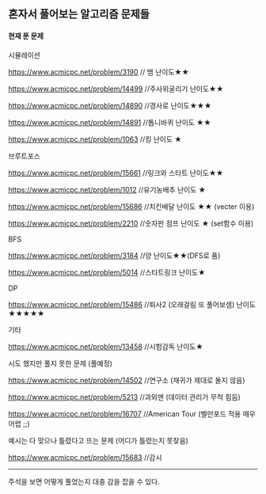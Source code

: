 ## 혼자서 풀어보는 알고리즘 문제들

#### 현재 푼 문제

시뮬레이션

https://www.acmicpc.net/problem/3190 // 뱀  난이도★★

https://www.acmicpc.net/problem/14499 //주사위굴리기 난이도★★

https://www.acmicpc.net/problem/14890 //경사로 난이도★★★

https://www.acmicpc.net/problem/14891 //톱니바퀴 난이도 ★★

https://www.acmicpc.net/problem/1063 //킹 난이도 ★

브루트포스

https://www.acmicpc.net/problem/15661 //링크와 스타트 난이도★★

https://www.acmicpc.net/problem/1012 //유기농배추 난이도 ★

https://www.acmicpc.net/problem/15686 //치킨배달  난이도 ★★ (vecter 이용)

https://www.acmicpc.net/problem/2210 //숫자판 점프 난이도 ★ (set함수 이용)

BFS

https://www.acmicpc.net/problem/3184 //양 난이도★★(DFS로 품)

https://www.acmicpc.net/problem/5014 //스타트링크 난이도★

DP

https://www.acmicpc.net/problem/15486 //퇴사2 (오래걸림 또 풀어보셈) 난이도★★★★★

기타

https://www.acmicpc.net/problem/13458 //시험감독 난이도★



시도 했지만 풀지 못한 문제 (풀예정)

https://www.acmicpc.net/problem/14502 //연구소 (재귀가 제대로 돌지 않음)

https://www.acmicpc.net/problem/5213 //과외맨 (데이터 관리가 무척 힘듬)

https://www.acmicpc.net/problem/16707 //American Tour (벨만포드 적용 매우 어렵 ;;)

예시는 다 맞으나 틀렸다고 뜨는 문제 (어디가 틀렸는지 못찾음)

https://www.acmicpc.net/problem/15683 //감시

---

주석을 보면 어떻게 풀었는지 대충 감을 잡을 수 있다.

